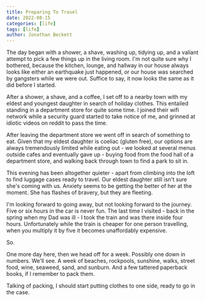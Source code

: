```yaml
---
title: Preparing To Travel
date: 2022-08-15
categories: [life]
tags: [life]
author: Jonathan Beckett
---
```


The day began with a shower, a shave, washing up, tidying up, and a valiant attempt to pick a few things up in the living room. I'm not quite sure why I bothered, because the kitchen, lounge, and hallway in our house always looks like either an earthquake just happened, or our house was searched by gangsters while we were out. Suffice to say, it now looks the same as it did before I started.

After a shower, a shave, and a coffee, I set off to a nearby town with my eldest and youngest daughter in search of holiday clothes. This entailed standing in a department store for quite some time. I joined their wifi network while a security guard started to take notice of me, and grinned at idiotic videos on reddit to pass the time.

After leaving the department store we went off in search of something to eat. Given that my eldest daughter is coeliac (gluten free), our options are always tremendously limited while eating out - we looked at several menus outside cafes and eventually gave up - buying food from the food hall of a department store, and walking back through town to find a park to sit in.

This evening has been altogether quieter - apart from climbing into the loft to find luggage cases ready to travel. Our eldest daughter still isn't sure she's coming with us. Anxiety seems to be getting the better of her at the moment. She has flashes of bravery, but they are fleeting.

I'm looking forward to going away, but not looking forward to the journey. Five or six hours in the car is never fun. The last time I visited - back in the spring when my Dad was ill - I took the train and was there inside four hours. Unfortunately while the train is cheaper for one person travelling, when you multiply it by five it becomes unaffordably expensive.

So.

One more day here, then we head off for a week. Possibly one down in numbers. We'll see. A week of beaches, rockpools, sunshine, walks, street food, wine, seaweed, sand, and sunburn. And a few tattered paperback books, if I remember to pack them.

Talking of packing, I should start putting clothes to one side, ready to go in the case.